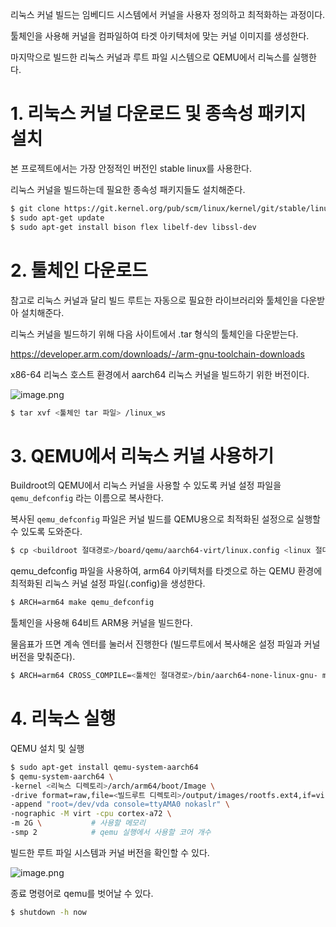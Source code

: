 리눅스 커널 빌드는 임베디드 시스템에서 커널을 사용자 정의하고 최적화하는 과정이다. 

툴체인을 사용해 커널을 컴파일하여 타겟 아키텍처에 맞는 커널 이미지를 생성한다. 

마지막으로 빌드한 리눅스 커널과 루트 파일 시스템으로 QEMU에서 리눅스를 실행한다. 

# 1. 리눅스 커널 다운로드 및 종속성 패키지 설치

본 프로젝트에서는 가장 안정적인 버전인 stable linux를 사용한다. 

리눅스 커널을 빌드하는데 필요한 종속성 패키지들도 설치해준다. 

```bash
$ git clone https://git.kernel.org/pub/scm/linux/kernel/git/stable/linux.git/
$ sudo apt-get update
$ sudo apt-get install bison flex libelf-dev libssl-dev
```

# 2. 툴체인 다운로드

참고로 리눅스 커널과 달리 빌드 루트는 자동으로 필요한 라이브러리와 툴체인을 다운받아 설치해준다. 

리눅스 커널을 빌드하기 위해 다음 사이트에서 .tar 형식의 툴체인을 다운받는다. 

https://developer.arm.com/downloads/-/arm-gnu-toolchain-downloads

x86-64 리눅스 호스트 환경에서 aarch64 리눅스 커널을 빌드하기 위한 버전이다. 

![image.png](attachment:8c13ada2-4aae-4c22-8ddb-52a95ff28fbb:image.png)

```bash
$ tar xvf <툴체인 tar 파일> /linux_ws
```

# 3. QEMU에서 리눅스 커널 사용하기

Buildroot의 QEMU에서 리눅스 커널을 사용할 수 있도록 커널 설정 파일을 `qemu_defconfig` 라는 이름으로 복사한다. 

복사된 `qemu_defconfig` 파일은 커널 빌드를 QEMU용으로 최적화된 설정으로 실행할 수 있도록 도와준다. 

```bash
$ cp <buildroot 절대경로>/board/qemu/aarch64-virt/linux.config <linux 절대경로>/arch/arm64/configs/qemu_defconfig
```

qemu_defconfig 파일을 사용하여, arm64 아키텍처를 타겟으로 하는 QEMU 환경에 최적화된 리눅스 커널 설정 파일(.config)을 생성한다. 

```bash
$ ARCH=arm64 make qemu_defconfig
```

툴체인을 사용해 64비트 ARM용 커널을 빌드한다. 

물음표가 뜨면 계속 엔터를 눌러서 진행한다 (빌드루트에서 복사해온 설정 파일과 커널 버전을 맞춰준다).

```bash
$ ARCH=arm64 CROSS_COMPILE=<툴체인 절대경로>/bin/aarch64-none-linux-gnu- make -j<코어 개수>
```

# 4. 리눅스 실행

QEMU 설치 및 실행

```bash
$ sudo apt-get install qemu-system-aarch64
$ qemu-system-aarch64 \
-kernel <리눅스 디렉토리>/arch/arm64/boot/Image \
-drive format=raw,file=<빌드루트 디렉토리>/output/images/rootfs.ext4,if=virtio \
-append "root=/dev/vda console=ttyAMA0 nokaslr" \
-nographic -M virt -cpu cortex-a72 \
-m 2G \           # 사용할 메모리
-smp 2            # qemu 실행에서 사용할 코어 개수
```

빌드한 루트 파일 시스템과 커널 버전을 확인할 수 있다. 

![image.png](attachment:d009b587-0c81-4d5e-9d14-82608de3a27d:image.png)

종료 명령어로 qemu를 벗어날 수 있다. 

```bash
$ shutdown -h now
```